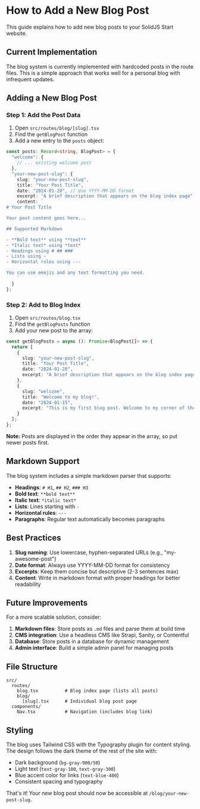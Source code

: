 # How to Add a New Blog Post

This guide explains how to add new blog posts to your SolidJS Start website.

## Current Implementation

The blog system is currently implemented with hardcoded posts in the route files. This is a simple approach that works well for a personal blog with infrequent updates.

## Adding a New Blog Post

### Step 1: Add the Post Data

1. Open `src/routes/blog/[slug].tsx`
2. Find the `getBlogPost` function
3. Add a new entry to the `posts` object:

```typescript
const posts: Record<string, BlogPost> = {
  "welcome": {
    // ... existing welcome post
  },
  "your-new-post-slug": {
    slug: "your-new-post-slug",
    title: "Your Post Title",
    date: "2024-01-20", // Use YYYY-MM-DD format
    excerpt: "A brief description that appears on the blog index page",
    content: `
# Your Post Title

Your post content goes here...

## Supported Markdown

- **Bold text** using **text**
- *Italic text* using *text*
- Headings using # ## ###
- Lists using - 
- Horizontal rules using ---

You can use emojis and any text formatting you need.
    `
  }
};
```

### Step 2: Add to Blog Index

1. Open `src/routes/blog.tsx`
2. Find the `getBlogPosts` function
3. Add your new post to the array:

```typescript
const getBlogPosts = async (): Promise<BlogPost[]> => {
  return [
    {
      slug: "your-new-post-slug",
      title: "Your Post Title", 
      date: "2024-01-20",
      excerpt: "A brief description that appears on the blog index page"
    },
    {
      slug: "welcome",
      title: "Welcome to my blog!",
      date: "2024-01-15",
      excerpt: "This is my first blog post. Welcome to my corner of the internet where I share my thoughts on development, technology, and life."
    }
  ];
};
```

**Note:** Posts are displayed in the order they appear in the array, so put newer posts first.

## Markdown Support

The blog system includes a simple markdown parser that supports:

- **Headings**: `# H1`, `## H2`, `### H3`
- **Bold text**: `**bold text**`
- **Italic text**: `*italic text*`
- **Lists**: Lines starting with `- `
- **Horizontal rules**: `---`
- **Paragraphs**: Regular text automatically becomes paragraphs

## Best Practices

1. **Slug naming**: Use lowercase, hyphen-separated URLs (e.g., "my-awesome-post")
2. **Date format**: Always use YYYY-MM-DD format for consistency
3. **Excerpts**: Keep them concise but descriptive (2-3 sentences max)
4. **Content**: Write in markdown format with proper headings for better readability

## Future Improvements

For a more scalable solution, consider:

1. **Markdown files**: Store posts as `.md` files and parse them at build time
2. **CMS integration**: Use a headless CMS like Strapi, Sanity, or Contentful
3. **Database**: Store posts in a database for dynamic management
4. **Admin interface**: Build a simple admin panel for managing posts

## File Structure

```
src/
  routes/
    blog.tsx          # Blog index page (lists all posts)
    blog/
      [slug].tsx      # Individual blog post page
  components/
    Nav.tsx           # Navigation (includes blog link)
```

## Styling

The blog uses Tailwind CSS with the Typography plugin for content styling. The design follows the dark theme of the rest of the site with:

- Dark background (`bg-gray-900/50`)
- Light text (`text-gray-100`, `text-gray-300`)
- Blue accent color for links (`text-blue-400`)
- Consistent spacing and typography

That's it! Your new blog post should now be accessible at `/blog/your-new-post-slug`.